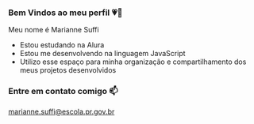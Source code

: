 ### Bem Vindos ao meu perfil 💗💋

Meu nome é Marianne Suffi

- Estou estudando na Alura
- Estou me desenvolvendo na linguagem JavaScript
- Utilizo esse espaço para minha organização e compartilhamento dos meus projetos desenvolvidos

### Entre em contato comigo 📫

marianne.suffi@escola.pr.gov.br
